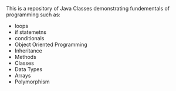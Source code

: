 This is a repository of Java Classes demonstrating  fundementals of programming such as:
  - loops
  - if statemetns 
  - conditionals 
  - Object Oriented Programming
  - Inheritance
  - Methods
  - Classes
  - Data Types
  - Arrays
  - Polymorphism
    
